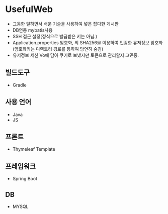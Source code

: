 # UsefulWeb
- 그동한 일하면서 배운 기술을 사용하여 넣은 잡다한 게시판
- DB연동 mybatis사용
- SSH 접근 설정(정식으로 발급받은 키는 아님.)
- Application.properties 암호화, 외 SHA256을 이용하여 민감한 유저정보 암호화 (암호화키는 디렉토리 경로를 통하여 당연히 숨김)
- 유저정보 세션 Vo에 담아 쿠키로 보냈지만 토큰으로 관리할지 고민중.

## 빌드도구
- Gradle

## 사용 언어
- Java
- JS

## 프론트
- Thymeleaf Template

## 프레임워크 
- Spring Boot

## DB
- MYSQL
